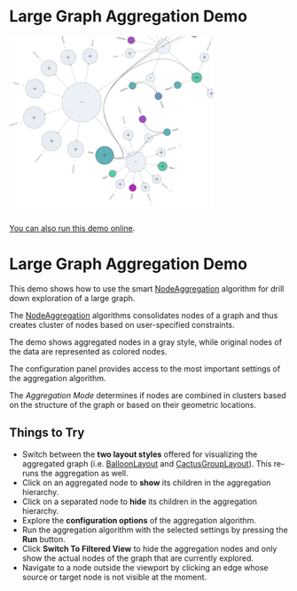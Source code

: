 # Large Graph Aggregation Demo

<img src="../../resources/image/largegraphaggregation.png" alt="demo-thumbnail" height="320"/>

[You can also run this demo online](https://live.yworks.com/demos/complete/largegraphaggregation/index.html).

# Large Graph Aggregation Demo

This demo shows how to use the smart [NodeAggregation](https://docs.yworks.com/yfileshtml/#/api/NodeAggregation) algorithm for drill down exploration of a large graph.

The [NodeAggregation](https://docs.yworks.com/yfileshtml/#/api/NodeAggregation) algorithms consolidates nodes of a graph and thus creates cluster of nodes based on user-specified constraints.

The demo shows aggregated nodes in a gray style, while original nodes of the data are represented as colored nodes.

The configuration panel provides access to the most important settings of the aggregation algorithm.

The _Aggregation Mode_ determines if nodes are combined in clusters based on the structure of the graph or based on their geometric locations.

## Things to Try

- Switch between the **two layout styles** offered for visualizing the aggregated graph (i.e. [BalloonLayout](https://docs.yworks.com/yfileshtml/#/api/BalloonLayout) and [CactusGroupLayout](https://docs.yworks.com/yfileshtml/#/api/CactusGroupLayout)). This re-runs the aggregation as well.
- Click on an aggregated node to **show** its children in the aggregation hierarchy.
- Click on a separated node to **hide** its children in the aggregation hierarchy.
- Explore the **configuration options** of the aggregation algorithm.
- Run the aggregation algorithm with the selected settings by pressing the **Run** button.
- Click **Switch To Filtered View** to hide the aggregation nodes and only show the actual nodes of the graph that are currently explored.
- Navigate to a node outside the viewport by clicking an edge whose source or target node is not visible at the moment.
